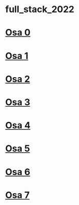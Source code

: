 # full_stack_2022

# [Osa 0](https://github.com/PrVille/full_stack_2022/tree/main/Osa_0)
# [Osa 1](https://github.com/PrVille/full_stack_2022/tree/main/Osa_1)
# [Osa 2](https://github.com/PrVille/full_stack_2022/tree/main/Osa_2)
# [Osa 3](https://github.com/PrVille/full_stack_2022/tree/main/Osa_3)
# [Osa 4](https://github.com/PrVille/full_stack_2022/tree/main/Osa_4)
# [Osa 5](https://github.com/PrVille/full_stack_2022/tree/main/Osa_5)
# [Osa 6](https://github.com/PrVille/full_stack_2022/tree/main/Osa_6)
# [Osa 7](https://github.com/PrVille/full_stack_2022/tree/main/Osa_7)
